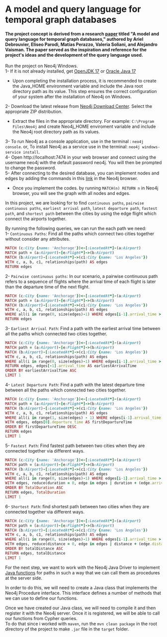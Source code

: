 # A model and query language for temporal graph databases
#### The project concept is derived from a research [paper](https://link.springer.com/article/10.1007/s00778-021-00675-4) titled "A model and query language for temporal graph databases," authored by Ariel Debrouvier, Eliseo Parodi, Matías Perazzo, Valeria Soliani, and Alejandro Vaisman. The paper served as the inspiration and reference for the project's ideas and the development of the query language used.   
Run the project on Neo4j Windows.  
1- If it is not already installed, get [OpenJDK 17](https://openjdk.org/) or [Oracle Java 17](https://www.oracle.com/java/technologies/downloads)  
-  Upon completing the installation process, it is recommended to create the Java_HOME environment variable and include the Java root directory path as its value. This step ensures the correct configuration of your system after the installation of Neo4j on Windows.   
 
2- Download the latest release from [Neo4j Download Center](https://neo4j.com/deployment-center/). Select the appropriate ZIP distribution.  

-  Extract the files in the appropriate directory. For example: ```C:\Program Files\Neo4j``` and create Neo4j_HOME enviroment variable and include the Neo4j root directory path as its values.

3- To run Neo4j as a console application, use in the terminal : ```neo4j console```. or, To install Neo4j as a service use in the terminal: ```neo4j windows-service install```.   
4- Open http://localhost:7474 in your web browser and connect using the username neo4j with the default password neo4j. You will then be prompted to change the password.   
5- After connecting to the desired database, you can implement nodes and edges by adding the commands in this [link]( https://github.com/rydercodes/TemporalGraph/blob/main/src/Node%20and%20Edges.sh) in the Neo4j browser.   

- Once you implement the codes. by running ```MATCH(n) RETURN n``` in Neo4j browser, you will see the graph with all nodes and edges.

In this project, we are looking for to find ```continuous paths```, ```pairwise continuous paths```, ```earliest arrival path```, ```latest departure path```, ```fastest path```, and ```shortest path``` between the cities by using the edge flight which connect the airports together.   

By running the following queries, we can run the each path we need:   
1- ```Continuous Paths```: Find all the paths which connect two cities together without consider any attributes.   
```ruby
MATCH (c:City {name: 'Anchorage'})<-[:LocatedAt*]-(a:Airport)
MATCH path = (a:Airport)-[e:Flight*]->(b:Airport)
MATCH (b:Airport)-[:LocatedAt*]->(c1:City {name: 'Los Angeles'})
WITH c, a, b, c1, relationships(path) AS edges
RETURN edges
```
2- ```Pairwise continuous paths```: In our scenario, a pairwise continuous path refers to a sequence of flights where the arrival time of each flight is later than the departure time of the next flight.   
```ruby
MATCH (c:City {name: 'Anchorage'})<-[:LocatedAt*]-(a:Airport)
MATCH path = (a:Airport)-[e:Flight*]->(b:Airport)
MATCH (b:Airport)-[:LocatedAt*]->(c1:City {name: 'Los Angeles'})
WITH c, a, b, c1, relationships(path) AS edges
WHERE all(i in range(0, size(edges)-1) WHERE edges[i-1].arrival_time > edges[i].departure_time)
RETURN edges
```
3- ```Earliest Arrival Path```: Find a path with the earliest arrival time between all the paths which connected two cities together.
```ruby
MATCH (c:City {name: 'Anchorage'})<-[:LocatedAt*]-(a:Airport)
MATCH path = (a:Airport)-[e:Flight*]->(b:Airport)
MATCH (b:Airport)-[:LocatedAt*]->(c1:City {name: 'Los Angeles'})
WITH c, a, b, c1, relationships(path) AS edges
WHERE all(i in range(0, size(edges)-1) WHERE edges[i-1].arrival_time > edges[i].departure_time)
RETURN edges, edges[-1].arrival_time AS earliestArrivalTime
ORDER BY earliestArrivalTime ASC
LIMIT 1
```
4- ```Latest Departure Path```: Find a path with the latest departure time between all the paths which connected two cities together.
```ruby
MATCH (c:City {name: 'Anchorage'})<-[:LocatedAt*]-(a:Airport)
MATCH path = (a:Airport)-[e:Flight*]->(b:Airport)
MATCH (b:Airport)-[:LocatedAt*]->(c1:City {name: 'Los Angeles'})
WITH c, a, b, c1, relationships(path) AS edges
WHERE all(i in range(1, size(edges) - 1) WHERE edges[i-1].arrival_time > edges[i].departure_time)
WITH edges, edges[0].departure_time AS firstDepartureTime
ORDER BY firstDepartureTime DESC
RETURN edges
LIMIT 1
```   
5- ```Fastest Path```: Find fastest path between two cities when they are connected together via different ways.
```ruby
MATCH (c:City {name: 'Anchorage'})<-[:LocatedAt*]-(a:Airport)
MATCH path = (a:Airport)-[e:Flight*]->(b:Airport)
MATCH (b:Airport)-[:LocatedAt*]->(c1:City {name: 'Los Angeles'})
WITH c, a, b, c1, relationships(path) AS edges
WHERE all(i in range(0, size(edges)-1) WHERE edges[i-1].arrival_time > edges[i].departure_time)
WITH edges, reduce(duration = 0, edge in edges | duration + (edge.arrival_time - edge.departure_time)) AS TotalDuration
ORDER BY TotalDuration ASC
RETURN edges, TotalDuration
LIMIT 1
```
6- ```Shortest Path```: find shortest path between two cities when they are connected together via different ways.
```ruby
MATCH (c:City {name: 'Anchorage'})<-[:LocatedAt*]-(a:Airport)
MATCH path = (a:Airport)-[e:Flight*]->(b:Airport)
MATCH (b:Airport)-[:LocatedAt*]->(c1:City {name: 'Los Angeles'})
WITH c, a, b, c1, relationships(path) AS edges
WHERE all(i in range(0, size(edges)-1) WHERE edges[i-1].arrival_time > edges[i].departure_time)
WITH edges, reduce(distance = 0, edge in edges | distance + (edge.distance)) AS totalDistance
ORDER BY totalDistance ASC
RETURN edges, totalDistance
LIMIT 1
```
For the next step, we want to work with the Neo4j Java Driver to implement [Java functions](https://openjdk.org/) for paths in such a way that we can call them as procedures at the server side.

In order to do this, we will need to create a Java class that implements the Neo4j Procedure interface. This interface defines a number of methods that we can use to define our functions.

Once we have created our Java class, we will need to compile it and then register it with the Neo4j server. Once it is registered, we will be able to call our functions from Cypher queries.   
To do that since i worked with ```maven```, run the ```mvn clean package``` in the root directory of the project to make ```.jar``` file in the ```target``` folder. 
